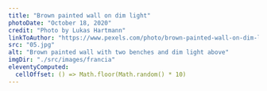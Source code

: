 ```yaml
---
title: "Brown painted wall on dim light"
photoDate: "October 18, 2020"
credit: "Photo by Lukas Hartmann"
linkToAuthor: "https://www.pexels.com/photo/brown-painted-wall-on-dim-light-1055613/"
src: "05.jpg"
alt: "Brown painted wall with two benches and dim light above"
imgDir: "./src/images/francia"
eleventyComputed:
  cellOffset: () => Math.floor(Math.random() * 10)
---
```


